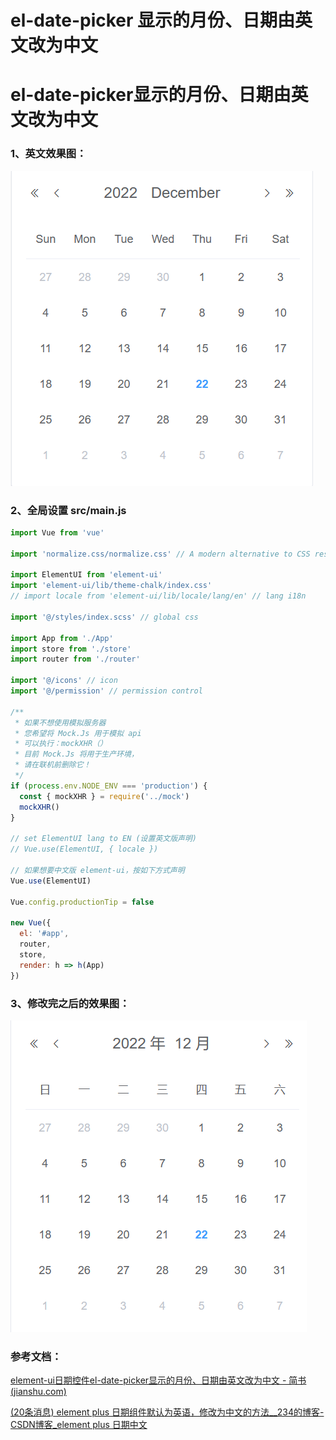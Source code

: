 # el-date-picker 显示的月份、日期由英文改为中文

# el-date-picker显示的月份、日期由英文改为中文

### 1、英文效果图：

![image-20221222194252915](assets/image-20221222194252915-20230114165941-sij4jl9.png)

### 2、全局设置 src/main.js

```js
import Vue from 'vue'

import 'normalize.css/normalize.css' // A modern alternative to CSS resets

import ElementUI from 'element-ui'
import 'element-ui/lib/theme-chalk/index.css'
// import locale from 'element-ui/lib/locale/lang/en' // lang i18n

import '@/styles/index.scss' // global css

import App from './App'
import store from './store'
import router from './router'

import '@/icons' // icon
import '@/permission' // permission control

/**
 * 如果不想使用模拟服务器
 * 您希望将 Mock.Js 用于模拟 api
 * 可以执行：mockXHR（）
 * 目前 Mock.Js 将用于生产环境，
 * 请在联机前删除它！
 */
if (process.env.NODE_ENV === 'production') {
  const { mockXHR } = require('../mock')
  mockXHR()
}

// set ElementUI lang to EN (设置英文版声明)
// Vue.use(ElementUI, { locale })

// 如果想要中文版 element-ui，按如下方式声明
Vue.use(ElementUI)

Vue.config.productionTip = false

new Vue({
  el: '#app',
  router,
  store,
  render: h => h(App)
})

```

### 3、修改完之后的效果图：

![image-20221222195036011](assets/image-20221222195036011-20230114165941-eh5m9g7.png)

### 参考文档：

[element-ui日期控件el-date-picker显示的月份、日期由英文改为中文 - 简书 (jianshu.com)](https://www.jianshu.com/p/831fc32da5dc)

[(20条消息) element plus 日期组件默认为英语，修改为中文的方法__234的博客-CSDN博客_element plus 日期中文](https://blog.csdn.net/weixin_64012291/article/details/124405514)

‍
